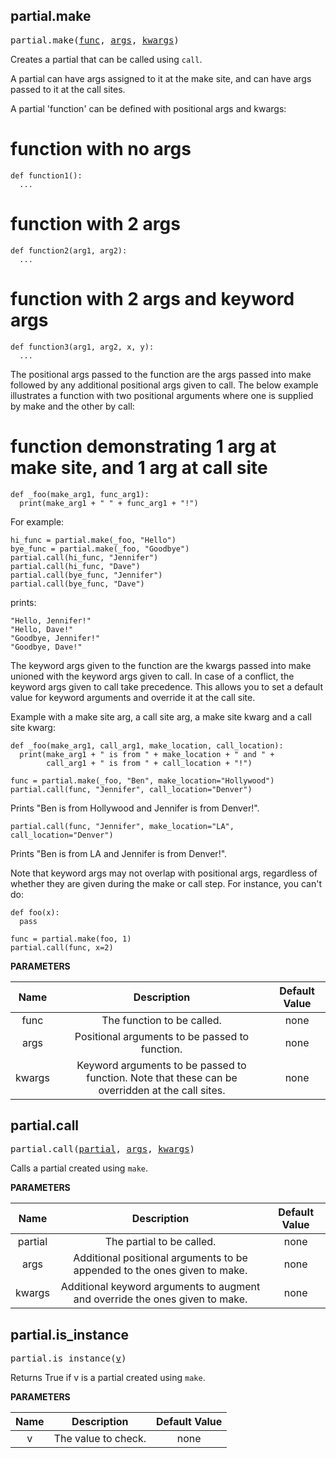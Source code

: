 <!-- Generated with Stardoc: http://skydoc.bazel.build -->

<a name="#partial.make"></a>

## partial.make

<pre>
partial.make(<a href="#partial.make-func">func</a>, <a href="#partial.make-args">args</a>, <a href="#partial.make-kwargs">kwargs</a>)
</pre>

Creates a partial that can be called using `call`.

A partial can have args assigned to it at the make site, and can have args
passed to it at the call sites.

A partial 'function' can be defined with positional args and kwargs:

  # function with no args
  ```
  def function1():
    ...
  ```

  # function with 2 args
  ```
  def function2(arg1, arg2):
    ...
  ```

  # function with 2 args and keyword args
  ```
  def function3(arg1, arg2, x, y):
    ...
  ```

The positional args passed to the function are the args passed into make
followed by any additional positional args given to call. The below example
illustrates a function with two positional arguments where one is supplied by
make and the other by call:

  # function demonstrating 1 arg at make site, and 1 arg at call site
  ```
  def _foo(make_arg1, func_arg1):
    print(make_arg1 + " " + func_arg1 + "!")
  ```

For example:

  ```
  hi_func = partial.make(_foo, "Hello")
  bye_func = partial.make(_foo, "Goodbye")
  partial.call(hi_func, "Jennifer")
  partial.call(hi_func, "Dave")
  partial.call(bye_func, "Jennifer")
  partial.call(bye_func, "Dave")
  ```

prints:

  ```
  "Hello, Jennifer!"
  "Hello, Dave!"
  "Goodbye, Jennifer!"
  "Goodbye, Dave!"
  ```

The keyword args given to the function are the kwargs passed into make
unioned with the keyword args given to call. In case of a conflict, the
keyword args given to call take precedence. This allows you to set a default
value for keyword arguments and override it at the call site.

Example with a make site arg, a call site arg, a make site kwarg and a
call site kwarg:

  ```
  def _foo(make_arg1, call_arg1, make_location, call_location):
    print(make_arg1 + " is from " + make_location + " and " +
          call_arg1 + " is from " + call_location + "!")

  func = partial.make(_foo, "Ben", make_location="Hollywood")
  partial.call(func, "Jennifer", call_location="Denver")
  ```

Prints "Ben is from Hollywood and Jennifer is from Denver!".

  ```
  partial.call(func, "Jennifer", make_location="LA", call_location="Denver")
  ```

Prints "Ben is from LA and Jennifer is from Denver!".

Note that keyword args may not overlap with positional args, regardless of
whether they are given during the make or call step. For instance, you can't
do:

```
def foo(x):
  pass

func = partial.make(foo, 1)
partial.call(func, x=2)
```


**PARAMETERS**


| Name  | Description | Default Value |
| :-------------: | :-------------: | :-------------: |
| func |  The function to be called.   |  none |
| args |  Positional arguments to be passed to function.   |  none |
| kwargs |  Keyword arguments to be passed to function. Note that these can           be overridden at the call sites.   |  none |


<a name="#partial.call"></a>

## partial.call

<pre>
partial.call(<a href="#partial.call-partial">partial</a>, <a href="#partial.call-args">args</a>, <a href="#partial.call-kwargs">kwargs</a>)
</pre>

Calls a partial created using `make`.

**PARAMETERS**


| Name  | Description | Default Value |
| :-------------: | :-------------: | :-------------: |
| partial |  The partial to be called.   |  none |
| args |  Additional positional arguments to be appended to the ones given to        make.   |  none |
| kwargs |  Additional keyword arguments to augment and override the ones           given to make.   |  none |


<a name="#partial.is_instance"></a>

## partial.is_instance

<pre>
partial.is_instance(<a href="#partial.is_instance-v">v</a>)
</pre>

Returns True if v is a partial created using `make`.

**PARAMETERS**


| Name  | Description | Default Value |
| :-------------: | :-------------: | :-------------: |
| v |  The value to check.   |  none |


